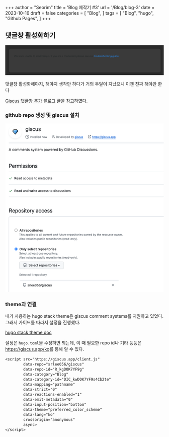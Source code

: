 +++
author = "Seorim"
title = 'Blog 제작기 #3'
url = '/Blog/blog-3'
date = 2023-10-16
draft = false
categories = [
    "Blog", 
]
tags = [
    "Blog", "hugo", "Github Pages",
]
+++

## 댓글창 활성화하기

![](image.png)

댓글창 활성화해야지, 해야지 생각만 하다가 거의 두달이 지났으니 이젠 진짜 해야만 한다

[Giscus 댓글창 추가](https://kzeoh.github.io/posts/make-blog3/) 블로그 글을 참고하였다.

### github repo 생성 및 giscus 설치

![](image-1.png)

### theme과 연결

내가 사용하는 hugo stack theme은 giscus comment systems를 지원하고 있었다. 그래서 가이드를 따라서 설정을 진행했다.

[hugo stack theme doc](https://stack.jimmycai.com/config/comments)

설정은 `hugo.toml`을 수정하면 되는데, 이 때 필요한 repo id나 기타 등등은 <https://giscus.app/ko>를 통해 알 수 있다.

```script
<script src="https://giscus.app/client.js"
        data-repo="srlee056/giscus"
        data-repo-id="R_kgDOK7YF9g"
        data-category="Blog"
        data-category-id="DIC_kwDOK7YF9s4Cb2te"
        data-mapping="pathname"
        data-strict="0"
        data-reactions-enabled="1"
        data-emit-metadata="0"
        data-input-position="bottom"
        data-theme="preferred_color_scheme"
        data-lang="ko"
        crossorigin="anonymous"
        async>
</script>
```
